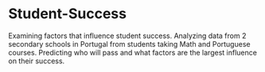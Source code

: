 # Student-Success
Examining factors that influence student success. Analyzing data from 2 secondary schools in Portugal from students taking Math and Portuguese courses. Predicting who will pass and what factors are the largest influence on their success.
